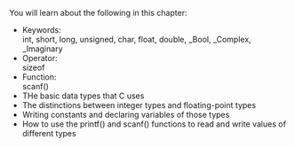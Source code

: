 You will learn about the following in this chapter:
* Keywords:<br/>
  int, short, long, unsigned, char, float, double, _Bool, _Complex, _Imaginary
* Operator:<br/>
  sizeof
* Function:<br/>
  scanf()
* THe basic data types that C uses
* The distinctions between integer types and floating-point types
* Writing constants and declaring variables of those types
* How to use the printf() and scanf() functions to read and write values of different types